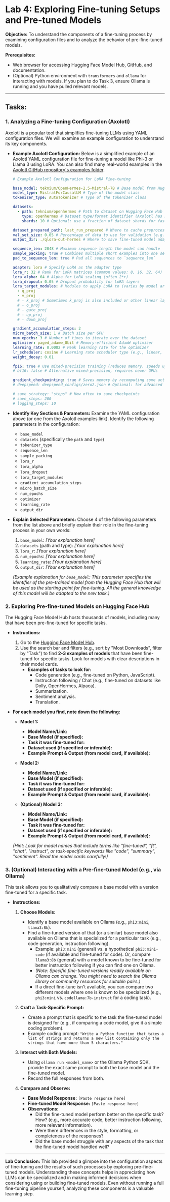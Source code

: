 # Lab 4: Exploring Fine-tuning Setups and Pre-tuned Models

**Objective:** To understand the components of a fine-tuning process by examining configuration files and to analyze the behavior of pre-fine-tuned models.

**Prerequisites:**
*   Web browser for accessing Hugging Face Model Hub, GitHub, and documentation.
*   (Optional) Python environment with `transformers` and `ollama` for interacting with models. If you plan to do Task 3, ensure Ollama is running and you have pulled relevant models.

---

## Tasks:

### 1. Analyzing a Fine-tuning Configuration (Axolotl)

Axolotl is a popular tool that simplifies fine-tuning LLMs using YAML configuration files. We will examine an example configuration to understand its key components.

*   **Example Axolotl Configuration:**
    Below is a simplified example of an Axolotl YAML configuration file for fine-tuning a model like Phi-3 or Llama 3 using LoRA. You can also find many real-world examples in the [Axolotl GitHub repository's examples folder](https://github.com/OpenAccess-AI-Collective/axolotl/tree/main/examples/).

    ```yaml
    # Example Axolotl Configuration for LoRA Fine-tuning

    base_model: teknium/OpenHermes-2.5-Mistral-7B # Base model from Hugging Face Hub
    model_type: MistralForCausalLM # Type of the model class
    tokenizer_type: AutoTokenizer # Type of the tokenizer class

    datasets:
      - path: teknium/openhermes # Path to dataset on Hugging Face Hub or local path
        type: openhermes # Dataset type/format identifier (Axolotl has many predefined types)
        shards: 10 # Optional: use a fraction of dataset shards for faster runs

    dataset_prepared_path: last_run_prepared # Where to cache preprocessed data
    val_set_size: 0.05 # Percentage of data to use for validation (e.g., 5%)
    output_dir: ./qlora-out-hermes # Where to save fine-tuned model adapters and checkpoints

    sequence_len: 2048 # Maximum sequence length the model can handle
    sample_packing: true # Combines multiple short examples into one sequence for efficiency
    pad_to_sequence_len: true # Pad all sequences to `sequence_len`

    adapter: lora # Specify LoRA as the adapter type
    lora_r: 32 # Rank for LoRA matrices (common values: 8, 16, 32, 64)
    lora_alpha: 64 # Alpha for LoRA scaling (often 2*r)
    lora_dropout: 0.05 # Dropout probability for LoRA layers
    lora_target_modules: # Modules to apply LoRA to (varies by model architecture)
      - q_proj
      - v_proj
      # - k_proj # Sometimes k_proj is also included or other linear layers
      # - o_proj
      # - gate_proj
      # - up_proj
      # - down_proj

    gradient_accumulation_steps: 2
    micro_batch_size: 1 # Batch size per GPU
    num_epochs: 3 # Number of times to iterate over the dataset
    optimizer: paged_adamw_8bit # Memory-efficient AdamW optimizer
    learning_rate: 0.0002 # Peak learning rate for the optimizer
    lr_scheduler: cosine # Learning rate scheduler type (e.g., linear, cosine)
    weight_decay: 0.01

    fp16: true # Use mixed-precision training (reduces memory, speeds up training on compatible GPUs)
    # bf16: false # Alternative mixed-precision, requires newer GPUs

    gradient_checkpointing: true # Saves memory by recomputing some activations during backward pass
    # deepspeed: deepspeed_configs/zero2.json # Optional: for advanced distributed training

    # save_strategy: "steps" # How often to save checkpoints
    # save_steps: 200
    # logging_steps: 10
    ```

*   **Identify Key Sections & Parameters:**
    Examine the YAML configuration above (or one from the Axolotl examples link). Identify the following parameters in the configuration:
    *   `base_model`
    *   `datasets` (specifically the `path` and `type`)
    *   `tokenizer_type`
    *   `sequence_len`
    *   `sample_packing`
    *   `lora_r`
    *   `lora_alpha`
    *   `lora_dropout`
    *   `lora_target_modules`
    *   `gradient_accumulation_steps`
    *   `micro_batch_size`
    *   `num_epochs`
    *   `optimizer`
    *   `learning_rate`
    *   `output_dir`

*   **Explain Selected Parameters:**
    Choose 4 of the following parameters from the list above and briefly explain their role in the fine-tuning process in your own words:
    1.  `base_model`: *[Your explanation here]*
    2.  `datasets` (path and type): *[Your explanation here]*
    3.  `lora_r`: *[Your explanation here]*
    4.  `num_epochs`: *[Your explanation here]*
    5.  `learning_rate`: *[Your explanation here]*
    6.  `output_dir`: *[Your explanation here]*

    *(Example explanation for `base_model`: This parameter specifies the identifier of the pre-trained model from the Hugging Face Hub that will be used as the starting point for fine-tuning. All the general knowledge of this model will be adapted to the new task.)*

### 2. Exploring Pre-fine-tuned Models on Hugging Face Hub

The Hugging Face Model Hub hosts thousands of models, including many that have been pre-fine-tuned for specific tasks.

*   **Instructions:**
    1.  Go to the [Hugging Face Model Hub](https://huggingface.co/models).
    2.  Use the search bar and filters (e.g., sort by "Most Downloads", filter by "Task") to find **2-3 examples of models** that have been fine-tuned for specific tasks. Look for models with clear descriptions in their model cards.
        *   **Examples of tasks to look for:**
            *   Code generation (e.g., fine-tuned on Python, JavaScript).
            *   Instruction following / Chat (e.g., fine-tuned on datasets like Dolly, OpenHermes, Alpaca).
            *   Summarization.
            *   Sentiment analysis.
            *   Translation.

*   **For each model you find, note down the following:**

    *   **Model 1:**
        *   **Model Name/Link:**
        *   **Base Model (if specified):**
        *   **Task it was fine-tuned for:**
        *   **Dataset used (if specified or inferable):**
        *   **Example Prompt & Output (from model card, if available):**

    *   **Model 2:**
        *   **Model Name/Link:**
        *   **Base Model (if specified):**
        *   **Task it was fine-tuned for:**
        *   **Dataset used (if specified or inferable):**
        *   **Example Prompt & Output (from model card, if available):**

    *   **(Optional) Model 3:**
        *   **Model Name/Link:**
        *   **Base Model (if specified):**
        *   **Task it was fine-tuned for:**
        *   **Dataset used (if specified or inferable):**
        *   **Example Prompt & Output (from model card, if available):**

    *(Hint: Look for model names that include terms like "fine-tuned", "ft", "chat", "instruct", or task-specific keywords like "code", "summary", "sentiment". Read the model cards carefully!)*

### 3. (Optional) Interacting with a Pre-fine-tuned Model (e.g., via Ollama)

This task allows you to qualitatively compare a base model with a version fine-tuned for a specific task.

*   **Instructions:**
    1.  **Choose Models:**
        *   Identify a base model available on Ollama (e.g., `phi3:mini`, `llama3:8b`).
        *   Find a fine-tuned version of that (or a similar) base model also available on Ollama that is specialized for a particular task (e.g., code generation, instruction following).
            *   Example: `phi3:mini` (general) vs. a hypothetical `phi3:mini-code` (if available and fine-tuned for code). Or, compare `llama3:8b` (general) with a model known to be fine-tuned for better instruction following if you can find one on Ollama.
            *   *(Note: Specific fine-tuned versions readily available on Ollama can change. You might need to search the Ollama library or community resources for suitable pairs.)*
            *   If a direct fine-tune isn't available, you can compare two different models where one is known to be specialized (e.g., `phi3:mini` vs. `codellama:7b-instruct` for a coding task).

    2.  **Craft a Task-Specific Prompt:**
        *   Create a prompt that is specific to the task the fine-tuned model is designed for (e.g., if comparing a code model, give it a simple coding problem).
        *   Example coding prompt: `"Write a Python function that takes a list of strings and returns a new list containing only the strings that have more than 5 characters."`

    3.  **Interact with Both Models:**
        *   Using `ollama run <model_name>` or the Ollama Python SDK, provide the exact same prompt to both the base model and the fine-tuned model.
        *   Record the full responses from both.

    4.  **Compare and Observe:**
        *   **Base Model Response:** `[Paste response here]`
        *   **Fine-tuned Model Response:** `[Paste response here]`
        *   **Observations:**
            *   Did the fine-tuned model perform better on the specific task? How? (e.g., more accurate code, better instruction following, more relevant information).
            *   Were there differences in the style, formatting, or completeness of the responses?
            *   Did the base model struggle with any aspects of the task that the fine-tuned model handled well?

---

**Lab Conclusion:**
This lab provided a glimpse into the configuration aspects of fine-tuning and the results of such processes by exploring pre-fine-tuned models. Understanding these concepts helps in appreciating how LLMs can be specialized and in making informed decisions when considering using or building fine-tuned models. Even without running a full fine-tuning pipeline yourself, analyzing these components is a valuable learning step.
